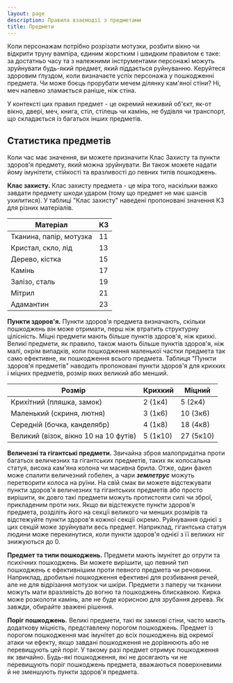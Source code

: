 ```yaml
--- 
layout: page 
description: Правила взаємодії з предметами 
title: Предмети 
---
```


Коли персонажам потрібно розрізати мотузки, розбити вікно чи відкрити труну вампіра, єдиним жорстким і швидким правилом є таке: за достатньо часу та з належними інструментами персонажі можуть зруйнувати будь-який предмет, який піддається руйнуванню. Керуйтеся здоровим ґлуздом, коли визначаєте успіх персонажа у пошкодженні предмета. Чи може боєць прорубати мечем ділянку кам'яної стіни? Ні, меч напевно зламається раніше, ніж стіна.

У контексті цих правил предмет - це окремий неживий об'єкт, як-от вікно, двері, меч, книга, стіл, стілець чи камінь, не будівля чи транспорт, що складається із багатьох інших предметів.

## Статистика предметів
Коли час має значення, ви можете призначити Клас Захисту та пункти здоров'я предмету, який можна зруйнувати. Ви також можете надати йому імунітети, стійкості та вразливості до певних типів пошкоджень.

**Клас захисту.** Клас захисту предмета - це міра того, наскільки важко завдати предмету шкоди ударом (тому що предмет не має шансів ухилитися). У таблиці "Клас захисту" наведені пропоновані значення КЗ для різних матеріалів.

| Матеріал                | КЗ |
| ----------------------- | -- |
| Тканина, папір, мотузка | 11 |
| Кристал, скло, лід      | 13 |
| Дерево, кістка          | 15 |
| Камінь                  | 17 |
| Залізо, сталь           | 19 |
| Мітрил                  | 21 |
| Адамантин               | 23 |

**Пункти здоров'я.** Пункти здоров'я предмета визначають, скільки пошкоджень він може отримати, перш ніж втратить структурну цілісність. Міцні предмети мають більше пунктів здоров'я, ніж крихкі. Великі предмети, як правило, також мають більше пунктів здоров'я, ніж малі, окрім випадків, коли пошкодження маленької частки предмета так само ефективне, як пошкодження всього предмета. Таблиця "Пункти здоров'я предметів" наводить пропоновані пункти здоров'я для крихких і міцних предметів, розмір яких великий або менший.

| Розмір                                | Крихкий  | Міцний    |
| ------------------------------------- | -------- | --------- |
| Крихітний (пляшка, замок)             | 2 (1к4)  | 5 (2к4)   |
| Маленький (скриня, лютня)             | 3 (1к6)  | 10 (3к6)  |
| Середній (бочка, канделябр)           | 4 (1к8)  | 18 (4к8)  |
| Великий (візок, вікно 10 на 10 футів) | 5 (1к10) | 27 (5к10) |

**Величезні та гігантські предмети.** Звичайна зброя малопридатна проти багатьох величезних та гігантських предметів, таких як колосальна статуя, висока кам'яна колона чи масивна брила. Отже, один факел може спалити величезний гобелен, а чари **_землетрус_** можуть перетворити колоса на руїни. На свій смак ви можете відстежувати пункти здоров'я величезних та гігантських предметів або просто вирішити, як довго такі предмети можуть протистояти силі чи зброї, прикладеним проти них. Якщо ви відстежуєте пункти здоров'я предмета, розділіть його на секції великого чи менших розмірів та відстежуйте пункти здоров'я кожної секції окремо. Руйнування однієї з цих секцій може зруйнувати весь предмет. Наприклад, гігантська статуя людини може перекинутися, коли пункти здоров'я однієї з її великих ніг знижуються до 0.

**Предмет та типи пошкоджень.** Предмети мають імунітет до отрути та психічних пошкоджень. Ви можете вирішити, що певний тип пошкоджень є ефективнішим проти певного предмета чи речовини. Наприклад, дробильні пошкодження ефективні для розбивання речей, але не для відрізання мотузок чи шкіри. Предмети з паперу чи тканини можуть мати вразливість до вогню та пошкоджень блискавкою. Кирка може розколоти камінь, але не буде корисною для зрубання дерева. Як завжди, обирайте зважені рішення.

**Поріг пошкоджень.** Великі предмети, такі як замкові стіни, часто мають додаткову міцність, представлену порогом пошкоджень. Предмет із порогом пошкодження має імунітет до всіх пошкоджень від окремої атаки чи ефекту, якщо завдані пошкодження не дорівнюють або не перевищують цей поріг. У такому разі предмет отримує пошкодження як звичайно. Будь-які пошкодження, які не досягають чи не перевищують поріг пошкоджень предмета, вважаються поверхневими й не зменшують пункти здоров'я предмета.
